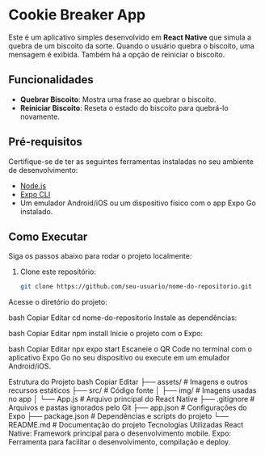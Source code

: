 # Cookie Breaker App

Este é um aplicativo simples desenvolvido em **React Native** que simula a quebra de um biscoito da sorte. Quando o usuário quebra o biscoito, uma mensagem é exibida. Também há a opção de reiniciar o biscoito.

## Funcionalidades

- **Quebrar Biscoito**: Mostra uma frase ao quebrar o biscoito.
- **Reiniciar Biscoito**: Reseta o estado do biscoito para quebrá-lo novamente.

## Pré-requisitos

Certifique-se de ter as seguintes ferramentas instaladas no seu ambiente de desenvolvimento:

- [Node.js](https://nodejs.org/)
- [Expo CLI](https://docs.expo.dev/get-started/installation/)
- Um emulador Android/iOS ou um dispositivo físico com o app Expo Go instalado.

## Como Executar

Siga os passos abaixo para rodar o projeto localmente:

1. Clone este repositório:
   ```bash
   git clone https://github.com/seu-usuario/nome-do-repositorio.git
Acesse o diretório do projeto:

bash
Copiar
Editar
cd nome-do-repositorio
Instale as dependências:

bash
Copiar
Editar
npm install
Inicie o projeto com o Expo:

bash
Copiar
Editar
npx expo start
Escaneie o QR Code no terminal com o aplicativo Expo Go no seu dispositivo ou execute em um emulador Android/iOS.

Estrutura do Projeto
bash
Copiar
Editar
├── assets/            # Imagens e outros recursos estáticos
├── src/               # Código fonte
│   ├── img/           # Imagens usadas no app
│   └── App.js         # Arquivo principal do React Native
├── .gitignore         # Arquivos e pastas ignorados pelo Git
├── app.json           # Configurações do Expo
├── package.json       # Dependências e scripts do projeto
└── README.md          # Documentação do projeto
Tecnologias Utilizadas
React Native: Framework principal para o desenvolvimento mobile.
Expo: Ferramenta para facilitar o desenvolvimento, compilação e deploy.
